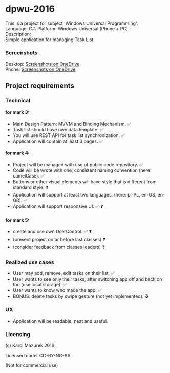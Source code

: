 # dpwu-2016
This is a project for subject 'Windows Universal Programming'.  
Language: C#. Platform: Windows Universal (Phone + PC)  
Description:  
Simple application for managing Task List.
### Screenshots
Desktop: [Screenshots on OneDrive](https://onedrive.live.com/redir?resid=60F46F0715FDC122!3870&authkey=!AJPUy66l_WAXgsM&ithint=folder%2cpng)   
Phone: [Screenshots on OneDrive](https://onedrive.live.com/redir?resid=60F46F0715FDC122!3869&authkey=!AHfEkYUPrkvGDj8&ithint=folder%2cpng)  
## Project requirements
### Technical
#### for mark 3:
* Main Design Pattern: MVVM and Binding Mechanism. :white_check_mark:
* Task list should have own data template. :white_check_mark:
* You will use REST API for task list synchronization. :white_check_mark:
* Application will contain at least 3 pages.  :white_check_mark:

#### for mark 4:
* Project will be managed with use of public code repository. :white_check_mark:
* Code will be wrote with one, consistent naming convention (here: camelCase). :white_check_mark:
* Buttons or other visual elements will have style that is different from standard style. :question:
* Application will support at least two languages. (here: pl-PL, en-US, en-GB). :white_check_mark:
* Application will support responsive UI. :white_check_mark: :question:

#### for mark 5:
* create and use own UserControl. :white_check_mark: :question:
* (present project on or before last classes) :question:
* (consider feedback from classes leaders)  :question:

### Realized use cases
* User may add, remove, edit tasks on their list. :white_check_mark:
* User wants to see only their tasks, after switching app off and back on too (use local storage). :white_check_mark:
* User wants to know who made the app. :white_check_mark:
* BONUS: delete tasks by swipe gesture (not yet implemented).  :negative_squared_cross_mark:

### UX
* Application will be readable, neat and useful.  

### Licensing  
(c) Karol Mazurek 2016

Licensed under CC-BY-NC-SA

(Not for commercial use)
